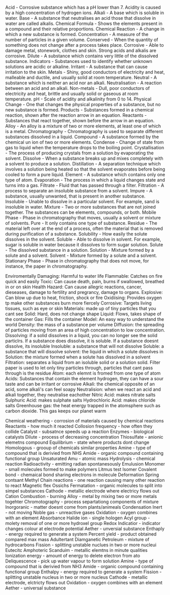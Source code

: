 Acid - Corrosive substance which has a pH lower than 7. Acidity is caused by a high concentration of hydrogen ions.
Alkali - A base which is soluble in water.
Base - A substance that neutralises an acid those that dissolve in water are called alkalis.
Chemical Formula - Shows the elements present in a compound and their relative proportions.
Chemical Reaction - A change in which a new substance is formed.
Concentration - A measure of the number of particles in a given volume.
Conserved - When the quantity of something does not change after a process takes place.
Corrosive - Able to damage metal, stonework, clothes and skin. Strong acids and alkalis are corrosive.
Dilute - A substance which contains very little of the dissolved substance.
Indicators - Substances used to identify whether unknown solutions are acidic or alkaline.
Irritant - A substance that can cause irritation to the skin.
Metals - Shiny, good conductors of electricity and heat, malleable and ductile, and usually solid at room temperature.
Neutral - A substance which is neither an acid nor an alkali.
Neutralisation - A reaction between an acid and an alkali.
Non-metals - Dull, poor conductors of electricity and heat, brittle and usually solid or gaseous at room temperature.
pH - Scale of acidity and alkalinity from 0 to 14.
Physical Change - One that changes the physical properties of a substance, but no new substance is formed.
Products - Substances formed in a chemical reaction, shown after the reaction arrow in an equation.
Reactants - Substances that react together, shown before the arrow in an equation.
Alloy - An alloy is a mixture of two or more elements, at least one of which is a metal.
Chromatography - Chromatography is used to separate different substances dissolved in a liquid.
Compound - A substance formed by the chemical un ion of two or more elements.
Condense - Change of state from gas to liquid when the temperature drops to the boiling point.
Crystallisation - The process of producing crystals from a solution by evaporating the solvent.
Dissolve - When a substance breaks up and mixes completely with a solvent to produce a solution.
Distillation - A separation technique which involves a solution being heated so that the solvent evaporates before being cooled to form a pure liquid.
Element - A substance which contains only one type of atom.
Evaporation - The process in which a liquid changes state and turns into a gas.
Filtrate - Fluid that has passed through a filter.
Filtration - A process to separate an insoluble substance from a solvent.
Impure - A substance, usually unwanted, that is present in another substance.
Insoluble - Unable to dissolve in a particular solvent. For example, sand is insoluble in water.
Mixture - Two or more substances that are not joined together. The substances can be elements, compounds, or both.
Mobile Phase - Phase in chromatography that moves, usually a solvent or mixture of solvents.
Pure - It only contains one type of substance.
Residue - The material left over at the end of a process, often the material that is removed during purification of a substance.
Solubility - How easily the solute dissolves in the solvent.
Soluble - Able to dissolve in solvent. For example, sugar is soluble in water because it dissolves to form sugar solution.
Solute - The dissolved substance in a solution.
Solution - Mixture formed by a solute and a solvent.
Solvent - Mixture formed by a solute and a solvent.
Stationary Phase - Phase in chromatography that does not move, for instance, the paper in chromatography.

Enviromentally Damaging: Harmful to water life
Flammable: Catches on fire quick and easily
Toxic: Can cause death, pain, burns if swallowed, breathed in or on skin
Health Hazard: Can cause allegric reactions, cancer, dieseases, damage to fertility and pregrancy, damage to organs.
Explosive: Can blow up due to heat, friction, shock or fire
Oxidiising: Provides oxygen tp make other substances burn more fiercely
Corrosive: Targets living tissues, such as eye or skin
Materials: made up of tiny particles that you cant see
Solid: Hard, does not change shape
Liquid: Flows, takes shape of the container
Gas: Fills the container
Model: An easy way to understand the world
Density: the mass of a substance per volume
Diffusion: the spreading of particles moving from an area of high concentration to low concentration.
Dissolving: if a solid dissolves in a liquid, you can no longer see the solid particlrs. If a substance does dissolve, it is soluble. If a substance doesnt dissolve, its insoluble
Insoluble: a substance that will not dissolve
Soluble: a substance that will dissolve
solvent: the liquid in which a solute dissolves in
Solution: the mixture formed when a solute has dissolved in a solvent
Filtration: separates a liquid from an isoluble solid or a solution solid. Filter paper is used to let only tiny particles through, particles that cant pass through is the residue
Atom: each elemnt is fromed from one type of atom
Acids: Substances that contain the element hydrogen, they can have a sour taste and can be irritant or corrosive
Alkali: the chemical opposite of an acid, some alkali's can feel soapy
Neutralision: when we react an acid and alkali together, they neutralise eachother
Nitric Acid: makes nitrate salts
Sulphuric Acid: makes sulphate salts
Hydrochloric Acid: makes chloride salts
Greenhouse gas: the heat energy trapped in the atomsphere such as carbon dioxide. This gas keeps our planet warm

Chemical weathering - corrosion of materials caused by chemical reactions
Reactants - how much it reacted
Collosion frequency - how often they collide
Catalyst - subsatnce speeds up a reaction
Enzymes - biological catalysts
Dilute - process of decreasing concentration
Thiosulfate - anionic elemetns compound
Equilibrium - state where products dont change
Homologous - grooup of chemicals similar properties
Amine - type of compound that is derivied from NHS
Amide - organic compound containing functional group
Unsaturated
Amu - atomic mass
Hydrolysis - chemical reaction
Radioactivity - emitting radian spontanesously
Emulusion
Monomer - small molecules formed to make polymers
Litmus test
Isomer
Covalent bond - chemaical bond sharing electrons in molecule
Deformation
Spring contsant
Methyl
Chain reactions - one reaction causing many other reaction to react
Magnetic flex
Ossichs
Fermatation - organic molecules to split into simpel substances
Cathode - metallic electrode where electricy flows out
Cation
Combustion - burning
Alloy - metal by mixing two or more metals togehter
Chromotography - process separtationg components of mixture
Inorgoranic - matter doesnt come from plants/animeals
Condensation
Inert - not moving
Noble gas - unreactive gases
Oxidation - oxygen combines with an element
Absorbance
Halide ion - single hologen
Acyl group - molety removal of one or more hydroxel group
Redox Indicatior - indicator changes colour at electrode potential
Aether - unversial substance
Enthaply - energy required to generate a system
Percent yield - product obtained compared max mass
Adultertant
Diamganetic
Petroleum - mixture of hydrocarbons
Fission - splitting unstable nuclues in two or more nucleui
Eutecitc
Amphoteric
Scanduim - metallic elemtns in minute qualities
Ionization energy - amount of energy to delete electron from ato
Deliquescence - pick up water vapour to form solution
Amine - type of compound that is derivied from NH3
Amide - organic compound containing functional group
Enthalpy - energy required to generate a system
Fission - splitting unstable nucleus in two or more nucleus
Cathode - metallic electrode, elctricty flows out
Oxidation - oxygen combines with an element
Aether - universal substance